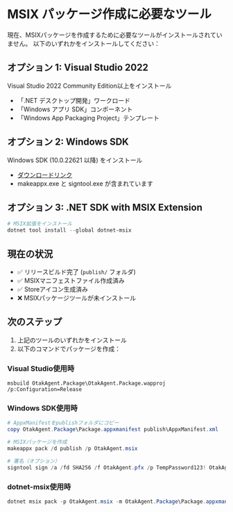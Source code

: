 # MSIX パッケージ作成に必要なツール

現在、MSIXパッケージを作成するために必要なツールがインストールされていません。
以下のいずれかをインストールしてください：

## オプション 1: Visual Studio 2022
Visual Studio 2022 Community Edition以上をインストール
- 「.NET デスクトップ開発」ワークロード
- 「Windows アプリ SDK」コンポーネント
- 「Windows App Packaging Project」テンプレート

## オプション 2: Windows SDK
Windows SDK (10.0.22621 以降) をインストール
- [ダウンロードリンク](https://developer.microsoft.com/windows/downloads/windows-sdk/)
- makeappx.exe と signtool.exe が含まれています

## オプション 3: .NET SDK with MSIX Extension
```powershell
# MSIX拡張をインストール
dotnet tool install --global dotnet-msix
```

## 現在の状況
- ✅ リリースビルド完了 (`publish/` フォルダ)
- ✅ MSIXマニフェストファイル作成済み
- ✅ Storeアイコン生成済み
- ❌ MSIXパッケージツールが未インストール

## 次のステップ
1. 上記のツールのいずれかをインストール
2. 以下のコマンドでパッケージを作成：

### Visual Studio使用時
```
msbuild OtakAgent.Package\OtakAgent.Package.wapproj /p:Configuration=Release
```

### Windows SDK使用時
```powershell
# AppxManifestをpublishフォルダにコピー
copy OtakAgent.Package\Package.appxmanifest publish\AppxManifest.xml

# MSIXパッケージを作成
makeappx pack /d publish /p OtakAgent.msix

# 署名（オプション）
signtool sign /a /fd SHA256 /f OtakAgent.pfx /p TempPassword123! OtakAgent.msix
```

### dotnet-msix使用時
```powershell
dotnet msix pack -p OtakAgent.msix -m OtakAgent.Package\Package.appxmanifest
```